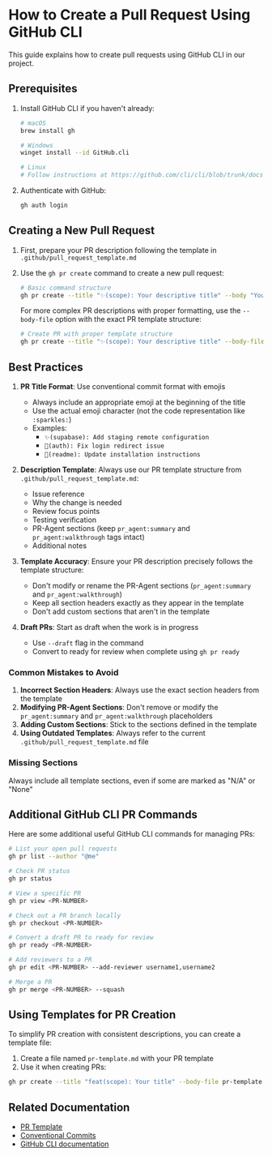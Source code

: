 # How to Create a Pull Request Using GitHub CLI

This guide explains how to create pull requests using GitHub CLI in our project.

## Prerequisites

1. Install GitHub CLI if you haven't already:

   ```bash
   # macOS
   brew install gh

   # Windows
   winget install --id GitHub.cli

   # Linux
   # Follow instructions at https://github.com/cli/cli/blob/trunk/docs/install_linux.md
   ```

2. Authenticate with GitHub:
   ```bash
   gh auth login
   ```

## Creating a New Pull Request

1. First, prepare your PR description following the template in `.github/pull_request_template.md`

2. Use the `gh pr create` command to create a new pull request:

   ```bash
   # Basic command structure
   gh pr create --title "✨(scope): Your descriptive title" --body "Your PR description" --base main --draft
   ```

   For more complex PR descriptions with proper formatting, use the `--body-file` option with the exact PR template structure:

   ```bash
   # Create PR with proper template structure
   gh pr create --title "✨(scope): Your descriptive title" --body-file <(echo -e "## Issue\n\n- resolve:\n\n## Why is this change needed?\nYour description here.\n\n## What would you like reviewers to focus on?\n- Point 1\n- Point 2\n\n## Testing Verification\nHow you tested these changes.\n\n## What was done\npr_agent:summary\n\n## Detailed Changes\npr_agent:walkthrough\n\n## Additional Notes\nAny additional notes.") --base main --draft
   ```

## Best Practices

1. **PR Title Format**: Use conventional commit format with emojis

   - Always include an appropriate emoji at the beginning of the title
   - Use the actual emoji character (not the code representation like `:sparkles:`)
   - Examples:
     - `✨(supabase): Add staging remote configuration`
     - `🐛(auth): Fix login redirect issue`
     - `📝(readme): Update installation instructions`

2. **Description Template**: Always use our PR template structure from `.github/pull_request_template.md`:

   - Issue reference
   - Why the change is needed
   - Review focus points
   - Testing verification
   - PR-Agent sections (keep `pr_agent:summary` and `pr_agent:walkthrough` tags intact)
   - Additional notes

3. **Template Accuracy**: Ensure your PR description precisely follows the template structure:

   - Don't modify or rename the PR-Agent sections (`pr_agent:summary` and `pr_agent:walkthrough`)
   - Keep all section headers exactly as they appear in the template
   - Don't add custom sections that aren't in the template

4. **Draft PRs**: Start as draft when the work is in progress
   - Use `--draft` flag in the command
   - Convert to ready for review when complete using `gh pr ready`

### Common Mistakes to Avoid

1. **Incorrect Section Headers**: Always use the exact section headers from the template
2. **Modifying PR-Agent Sections**: Don't remove or modify the `pr_agent:summary` and `pr_agent:walkthrough` placeholders
3. **Adding Custom Sections**: Stick to the sections defined in the template
4. **Using Outdated Templates**: Always refer to the current `.github/pull_request_template.md` file

### Missing Sections

Always include all template sections, even if some are marked as "N/A" or "None"

## Additional GitHub CLI PR Commands

Here are some additional useful GitHub CLI commands for managing PRs:

```bash
# List your open pull requests
gh pr list --author "@me"

# Check PR status
gh pr status

# View a specific PR
gh pr view <PR-NUMBER>

# Check out a PR branch locally
gh pr checkout <PR-NUMBER>

# Convert a draft PR to ready for review
gh pr ready <PR-NUMBER>

# Add reviewers to a PR
gh pr edit <PR-NUMBER> --add-reviewer username1,username2

# Merge a PR
gh pr merge <PR-NUMBER> --squash
```

## Using Templates for PR Creation

To simplify PR creation with consistent descriptions, you can create a template file:

1. Create a file named `pr-template.md` with your PR template
2. Use it when creating PRs:

```bash
gh pr create --title "feat(scope): Your title" --body-file pr-template.md --base main --draft
```

## Related Documentation

- [PR Template](.github/pull_request_template.md)
- [Conventional Commits](https://www.conventionalcommits.org/)
- [GitHub CLI documentation](https://cli.github.com/manual/)
